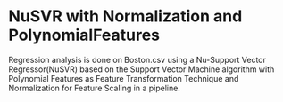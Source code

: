# NuSVR with Normalization and PolynomialFeatures
Regression analysis is done on Boston.csv using a Nu-Support Vector Regressor(NuSVR) based on the Support Vector Machine algorithm with Polynomial Features as Feature Transformation Technique and Normalization for Feature Scaling in a pipeline.
